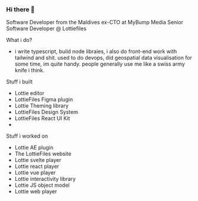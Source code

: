 ### Hi there 👋

Software Developer from the Maldives
ex-CTO at MyBump Media
Senior Software Developer @ Lottiefiles

What i do?

- i write typescript, build node libraies, i also do front-end work with tailwind and shit. used to do devops, did geospatial data visualisation for some time, im quite handy. people generally use me like a swiss army knife i think.

Stuff i built

- Lottie editor
- LottieFiles Figma plugin
- Lottie Theming library
- LottieFiles Design System
- LottieFiles React UI Kit 
- 
Stuff i worked on 

- Lottie AE plugin
- The LottieFiles website
- Lottie svelte player
- Lottie react player
- Lottie vue player
- Lottie interactivity library
- Lottie JS object model
- Lottie web player
